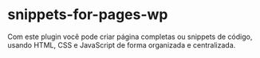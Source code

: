 # snippets-for-pages-wp
Com este plugin você pode criar página completas ou snippets de código, usando HTML, CSS e JavaScript de forma organizada e centralizada.
